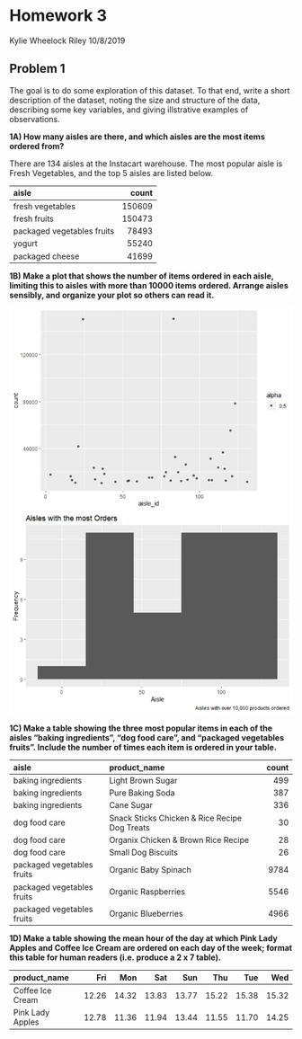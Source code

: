 Homework 3
================
Kylie Wheelock Riley
10/8/2019

## Problem 1

The goal is to do some exploration of this dataset. To that end, write a
short description of the dataset, noting the size and structure of the
data, describing some key variables, and giving illstrative examples of
observations.

**1A) How many aisles are there, and which aisles are the most items
ordered from?**

There are 134 aisles at the Instacart warehouse. The most popular aisle
is Fresh Vegetables, and the top 5 aisles are listed below.

| aisle                      |  count |
| :------------------------- | -----: |
| fresh vegetables           | 150609 |
| fresh fruits               | 150473 |
| packaged vegetables fruits |  78493 |
| yogurt                     |  55240 |
| packaged cheese            |  41699 |

**1B) Make a plot that shows the number of items ordered in each aisle,
limiting this to aisles with more than 10000 items ordered. Arrange
aisles sensibly, and organize your plot so others can read it.**

![](p8105_hw3_kmw2189_files/figure-gfm/prob%201B-1.png)<!-- -->![](p8105_hw3_kmw2189_files/figure-gfm/prob%201B-2.png)<!-- -->

**1C) Make a table showing the three most popular items in each of the
aisles “baking ingredients”, “dog food care”, and “packaged vegetables
fruits”. Include the number of times each item is ordered in your
table.**

| aisle                      | product\_name                                 | count |
| :------------------------- | :-------------------------------------------- | ----: |
| baking ingredients         | Light Brown Sugar                             |   499 |
| baking ingredients         | Pure Baking Soda                              |   387 |
| baking ingredients         | Cane Sugar                                    |   336 |
| dog food care              | Snack Sticks Chicken & Rice Recipe Dog Treats |    30 |
| dog food care              | Organix Chicken & Brown Rice Recipe           |    28 |
| dog food care              | Small Dog Biscuits                            |    26 |
| packaged vegetables fruits | Organic Baby Spinach                          |  9784 |
| packaged vegetables fruits | Organic Raspberries                           |  5546 |
| packaged vegetables fruits | Organic Blueberries                           |  4966 |

**1D) Make a table showing the mean hour of the day at which Pink Lady
Apples and Coffee Ice Cream are ordered on each day of the week; format
this table for human readers (i.e. produce a 2 x 7 table).**

| product\_name    |   Fri |   Mon |   Sat |   Sun |   Thu |   Tue |   Wed |
| :--------------- | ----: | ----: | ----: | ----: | ----: | ----: | ----: |
| Coffee Ice Cream | 12.26 | 14.32 | 13.83 | 13.77 | 15.22 | 15.38 | 15.32 |
| Pink Lady Apples | 12.78 | 11.36 | 11.94 | 13.44 | 11.55 | 11.70 | 14.25 |
